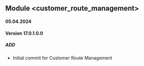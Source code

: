 ## Module <customer_route_management>

#### 05.04.2024
#### Version 17.0.1.0.0
##### ADD
- Initial commit for Customer Route Management
